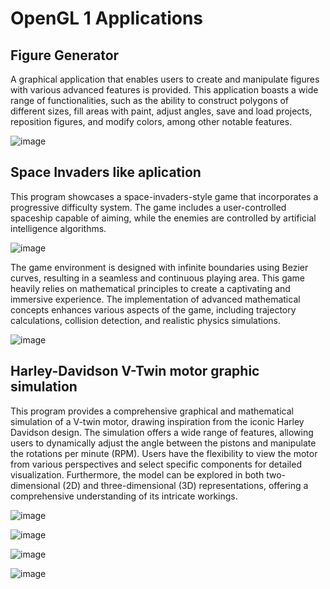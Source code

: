 # OpenGL 1 Applications

## Figure Generator

A graphical application that enables users to create and manipulate figures with various advanced features is provided. This application boasts a wide range of functionalities, such as the ability to construct polygons of different sizes, fill areas with paint, adjust angles, save and load projects, reposition figures, and modify colors, among other notable features.


![image](https://github.com/Raaulsthub/LowLevelCG/assets/85199336/4059b9a6-913c-486f-b257-4f073a922d80)


## Space Invaders like aplication

This program showcases a space-invaders-style game that incorporates a progressive difficulty system. The game includes a user-controlled spaceship capable of aiming, while the enemies are controlled by artificial intelligence algorithms.


![image](https://github.com/Raaulsthub/LowLevelCG/assets/85199336/6d7516a2-f099-4094-8bbe-3375801d938d)


The game environment is designed with infinite boundaries using Bezier curves, resulting in a seamless and continuous playing area. This game heavily relies on mathematical principles to create a captivating and immersive experience. The implementation of advanced mathematical concepts enhances various aspects of the game, including trajectory calculations, collision detection, and realistic physics simulations.


![image](https://github.com/Raaulsthub/LowLevelCG/assets/85199336/fe27a658-f5bb-4f8f-bd54-bfb0442be68f)


## Harley-Davidson V-Twin motor graphic simulation

This program provides a comprehensive graphical and mathematical simulation of a V-twin motor, drawing inspiration from the iconic Harley Davidson design. The simulation offers a wide range of features, allowing users to dynamically adjust the angle between the pistons and manipulate the rotations per minute (RPM). Users have the flexibility to view the motor from various perspectives and select specific components for detailed visualization. Furthermore, the model can be explored in both two-dimensional (2D) and three-dimensional (3D) representations, offering a comprehensive understanding of its intricate workings.

![image](https://github.com/Raaulsthub/LowLevelCG/assets/85199336/0a002653-583f-45aa-b0b5-363ef7d2738d)

![image](https://github.com/Raaulsthub/LowLevelCG/assets/85199336/5e2a2489-ad24-4470-a134-bbfb4e44a80a)

![image](https://github.com/Raaulsthub/LowLevelCG/assets/85199336/e49634a5-d4bd-49fd-a7ea-0e5c080c4d70)

![image](https://github.com/Raaulsthub/LowLevelCG/assets/85199336/e0cc04c0-d9fe-48ec-b564-bfe3b15475ec)
